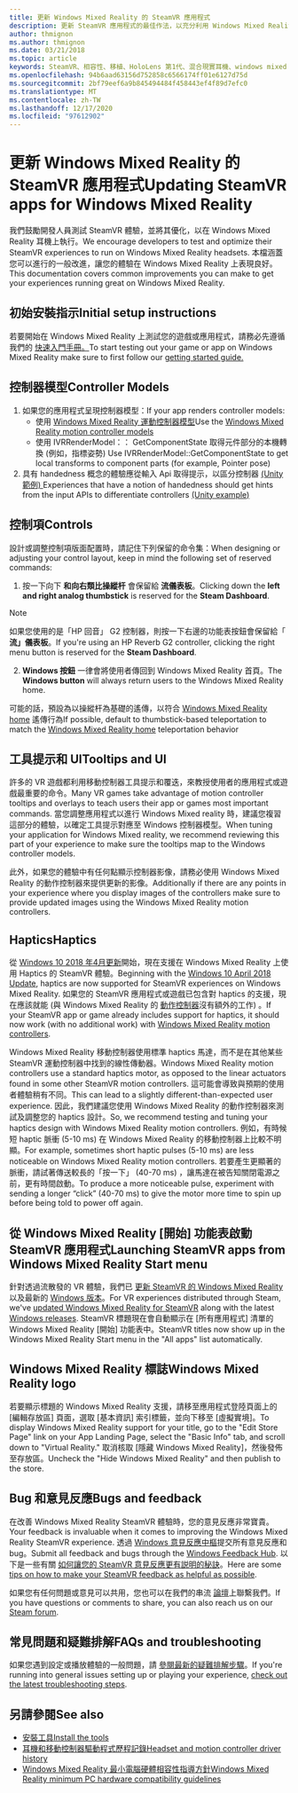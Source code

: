 ```yaml
---
title: 更新 Windows Mixed Reality 的 SteamVR 應用程式
description: 更新 SteamVR 應用程式的最佳作法，以充分利用 Windows Mixed Reality 耳機的相容性。
author: thmignon
ms.author: thmignon
ms.date: 03/21/2018
ms.topic: article
keywords: SteamVR、相容性、移植、HoloLens 第1代、混合現實耳機、windows mixed reality 耳機、遷移、Windows 10、串流、移動控制器、haptics
ms.openlocfilehash: 94b6aad63156d752858c6566174ff01e6127d75d
ms.sourcegitcommit: 2bf79eef6a9b845494484f458443ef4f89d7efc0
ms.translationtype: MT
ms.contentlocale: zh-TW
ms.lasthandoff: 12/17/2020
ms.locfileid: "97612902"
---
```

# <a name="updating-steamvr-apps-for-windows-mixed-reality"></a><span data-ttu-id="d8411-104">更新 Windows Mixed Reality 的 SteamVR 應用程式</span><span class="sxs-lookup"><span data-stu-id="d8411-104">Updating SteamVR apps for Windows Mixed Reality</span></span>

<span data-ttu-id="d8411-105">我們鼓勵開發人員測試 SteamVR 體驗，並將其優化，以在 Windows Mixed Reality 耳機上執行。</span><span class="sxs-lookup"><span data-stu-id="d8411-105">We encourage developers to test and optimize their SteamVR experiences to run on Windows Mixed Reality headsets.</span></span> <span data-ttu-id="d8411-106">本檔涵蓋您可以進行的一般改進，讓您的體驗在 Windows Mixed Reality 上表現良好。</span><span class="sxs-lookup"><span data-stu-id="d8411-106">This documentation covers common improvements you can make to get your experiences running great on Windows Mixed Reality.</span></span>

## <a name="initial-setup-instructions"></a><span data-ttu-id="d8411-107">初始安裝指示</span><span class="sxs-lookup"><span data-stu-id="d8411-107">Initial setup instructions</span></span>

<span data-ttu-id="d8411-108">若要開始在 Windows Mixed Reality 上測試您的遊戲或應用程式，請務必先遵循我們的 [快速入門手冊。](https://aka.ms/WindowsMixedRealitySteamVR)</span><span class="sxs-lookup"><span data-stu-id="d8411-108">To start testing out your game or app on Windows Mixed Reality make sure to first follow our [getting started guide.](https://aka.ms/WindowsMixedRealitySteamVR)</span></span>

## <a name="controller-models"></a><span data-ttu-id="d8411-109">控制器模型</span><span class="sxs-lookup"><span data-stu-id="d8411-109">Controller Models</span></span>

1. <span data-ttu-id="d8411-110">如果您的應用程式呈現控制器模型：</span><span class="sxs-lookup"><span data-stu-id="d8411-110">If your app renders controller models:</span></span>
    * <span data-ttu-id="d8411-111">使用 [Windows Mixed Reality 運動控制器模型](../../design/motion-controllers.md#rendering-the-motion-controller-model)</span><span class="sxs-lookup"><span data-stu-id="d8411-111">Use the [Windows Mixed Reality motion controller models](../../design/motion-controllers.md#rendering-the-motion-controller-model)</span></span>
    * <span data-ttu-id="d8411-112">使用 IVRRenderModel：： GetComponentState 取得元件部分的本機轉換 (例如，指標姿勢) </span><span class="sxs-lookup"><span data-stu-id="d8411-112">Use IVRRenderModel::GetComponentState to get local transforms to component parts (for example, Pointer pose)</span></span>
2. <span data-ttu-id="d8411-113">具有 handedness 概念的體驗應從輸入 Api 取得提示，以區分控制器 [ (Unity 範例) ](../unity/gestures-and-motion-controllers-in-unity.md#unity-buttonaxis-mapping-table)</span><span class="sxs-lookup"><span data-stu-id="d8411-113">Experiences that have a notion of handedness should get hints from the input APIs to differentiate controllers [(Unity example)](../unity/gestures-and-motion-controllers-in-unity.md#unity-buttonaxis-mapping-table)</span></span>

## <a name="controls"></a><span data-ttu-id="d8411-114">控制項</span><span class="sxs-lookup"><span data-stu-id="d8411-114">Controls</span></span>

<span data-ttu-id="d8411-115">設計或調整控制項版面配置時，請記住下列保留的命令集：</span><span class="sxs-lookup"><span data-stu-id="d8411-115">When designing or adjusting your control layout, keep in mind the following set of reserved commands:</span></span>
1. <span data-ttu-id="d8411-116">按一下向下 **和向右類比操縱杆** 會保留給 **流儀表板**。</span><span class="sxs-lookup"><span data-stu-id="d8411-116">Clicking down the **left and right analog thumbstick** is reserved for the **Steam Dashboard**.</span></span>

> [!NOTE]
> <span data-ttu-id="d8411-117">如果您使用的是「HP 回音」 G2 控制器，則按一下右邊的功能表按鈕會保留給「 **流」儀表板**。</span><span class="sxs-lookup"><span data-stu-id="d8411-117">If you're using an HP Reverb G2 controller, clicking the right menu button is reserved for the **Steam Dashboard**.</span></span>

2. <span data-ttu-id="d8411-118">**Windows 按鈕** 一律會將使用者傳回到 Windows Mixed Reality 首頁。</span><span class="sxs-lookup"><span data-stu-id="d8411-118">The **Windows button** will always return users to the Windows Mixed Reality home.</span></span>

<span data-ttu-id="d8411-119">可能的話，預設為以操縱杆為基礎的遙傳，以符合 [Windows Mixed Reality home](../../discover/navigating-the-windows-mixed-reality-home.md#getting-around-your-home) 遙傳行為</span><span class="sxs-lookup"><span data-stu-id="d8411-119">If possible, default to thumbstick-based teleportation to match the [Windows Mixed Reality home](../../discover/navigating-the-windows-mixed-reality-home.md#getting-around-your-home) teleportation behavior</span></span>

## <a name="tooltips-and-ui"></a><span data-ttu-id="d8411-120">工具提示和 UI</span><span class="sxs-lookup"><span data-stu-id="d8411-120">Tooltips and UI</span></span>

<span data-ttu-id="d8411-121">許多的 VR 遊戲都利用移動控制器工具提示和覆迭，來教授使用者的應用程式或遊戲最重要的命令。</span><span class="sxs-lookup"><span data-stu-id="d8411-121">Many VR games take advantage of motion controller tooltips and overlays to teach users their app or games most important commands.</span></span> <span data-ttu-id="d8411-122">當您調整應用程式以進行 Windows Mixed reality 時，建議您複習這部分的體驗，以確定工具提示對應至 Windows 控制器模型。</span><span class="sxs-lookup"><span data-stu-id="d8411-122">When tuning your application for Windows Mixed reality, we recommend reviewing this part of your experience to make sure the tooltips map to the Windows controller models.</span></span>

<span data-ttu-id="d8411-123">此外，如果您的體驗中有任何點顯示控制器影像，請務必使用 Windows Mixed Reality 的動作控制器來提供更新的影像。</span><span class="sxs-lookup"><span data-stu-id="d8411-123">Additionally if there are any points in your experience where you display images of the controllers make sure to provide updated images using the Windows Mixed Reality motion controllers.</span></span>

## <a name="haptics"></a><span data-ttu-id="d8411-124">Haptics</span><span class="sxs-lookup"><span data-stu-id="d8411-124">Haptics</span></span>

<span data-ttu-id="d8411-125">從 [Windows 10 2018 年4月更新](https://docs.microsoft.com/windows/mixed-reality/enthusiast-guide/release-notes-april-2018)開始，現在支援在 Windows Mixed Reality 上使用 Haptics 的 SteamVR 體驗。</span><span class="sxs-lookup"><span data-stu-id="d8411-125">Beginning with the [Windows 10 April 2018 Update](https://docs.microsoft.com/windows/mixed-reality/enthusiast-guide/release-notes-april-2018), haptics are now supported for SteamVR experiences on Windows Mixed Reality.</span></span> <span data-ttu-id="d8411-126">如果您的 SteamVR 應用程式或遊戲已包含對 haptics 的支援，現在應該就能 (與 Windows Mixed Reality 的 [動作控制器](../../design/motion-controllers.md)沒有額外的工作) 。</span><span class="sxs-lookup"><span data-stu-id="d8411-126">If your SteamVR app or game already includes support for haptics, it should now work (with no additional work) with [Windows Mixed Reality motion controllers](../../design/motion-controllers.md).</span></span>

<span data-ttu-id="d8411-127">Windows Mixed Reality 移動控制器使用標準 haptics 馬達，而不是在其他某些 SteamVR 運動控制器中找到的線性傳動器。</span><span class="sxs-lookup"><span data-stu-id="d8411-127">Windows Mixed Reality motion controllers use a standard haptics motor, as opposed to the linear actuators found in some other SteamVR motion controllers.</span></span> <span data-ttu-id="d8411-128">這可能會導致與預期的使用者體驗稍有不同。</span><span class="sxs-lookup"><span data-stu-id="d8411-128">This can lead to a slightly different-than-expected user experience.</span></span> <span data-ttu-id="d8411-129">因此，我們建議您使用 Windows Mixed Reality 的動作控制器來測試及調整您的 haptics 設計。</span><span class="sxs-lookup"><span data-stu-id="d8411-129">So, we recommend testing and tuning your haptics design with Windows Mixed Reality motion controllers.</span></span> <span data-ttu-id="d8411-130">例如，有時候短 haptic 脈衝 (5-10 ms) 在 Windows Mixed Reality 的移動控制器上比較不明顯。</span><span class="sxs-lookup"><span data-stu-id="d8411-130">For example, sometimes short haptic pulses (5-10 ms) are less noticeable on Windows Mixed Reality motion controllers.</span></span> <span data-ttu-id="d8411-131">若要產生更顯著的脈衝，請試著傳送較長的「按一下」 (40-70 ms) ，讓馬達在被告知關閉電源之前，更有時間啟動。</span><span class="sxs-lookup"><span data-stu-id="d8411-131">To produce a more noticeable pulse, experiment with sending a longer “click” (40-70 ms) to give the motor more time to spin up before being told to power off again.</span></span>

## <a name="launching-steamvr-apps-from-windows-mixed-reality-start-menu"></a><span data-ttu-id="d8411-132">從 Windows Mixed Reality [開始] 功能表啟動 SteamVR 應用程式</span><span class="sxs-lookup"><span data-stu-id="d8411-132">Launching SteamVR apps from Windows Mixed Reality Start menu</span></span>

<span data-ttu-id="d8411-133">針對透過流散發的 VR 體驗，我們已 [更新 SteamVR 的 Windows Mixed Reality](https://steamcommunity.com/games/719950/announcements/detail/1687045485866139800) 以及最新的 [Windows 版本](https://insider.windows.com)。</span><span class="sxs-lookup"><span data-stu-id="d8411-133">For VR experiences distributed through Steam, we've [updated Windows Mixed Reality for SteamVR](https://steamcommunity.com/games/719950/announcements/detail/1687045485866139800) along with the latest [Windows releases](https://insider.windows.com).</span></span> <span data-ttu-id="d8411-134">SteamVR 標題現在會自動顯示在 [所有應用程式] 清單的 Windows Mixed Reality [開始] 功能表中。</span><span class="sxs-lookup"><span data-stu-id="d8411-134">SteamVR titles now show up in the Windows Mixed Reality Start menu in the "All apps" list automatically.</span></span>

## <a name="windows-mixed-reality-logo"></a><span data-ttu-id="d8411-135">Windows Mixed Reality 標誌</span><span class="sxs-lookup"><span data-stu-id="d8411-135">Windows Mixed Reality logo</span></span>

<span data-ttu-id="d8411-136">若要顯示標題的 Windows Mixed Reality 支援，請移至應用程式登陸頁面上的 [編輯存放區] 頁面，選取 [基本資訊] 索引標籤，並向下移至 [虛擬實境]。</span><span class="sxs-lookup"><span data-stu-id="d8411-136">To display Windows Mixed Reality support for your title, go to the "Edit Store Page" link on your App Landing Page, select the "Basic Info" tab, and scroll down to "Virtual Reality."</span></span> <span data-ttu-id="d8411-137">取消核取 [隱藏 Windows Mixed Reality]，然後發佈至存放區。</span><span class="sxs-lookup"><span data-stu-id="d8411-137">Uncheck the "Hide Windows Mixed Reality" and then publish to the store.</span></span>

## <a name="bugs-and-feedback"></a><span data-ttu-id="d8411-138">Bug 和意見反應</span><span class="sxs-lookup"><span data-stu-id="d8411-138">Bugs and feedback</span></span>

<span data-ttu-id="d8411-139">在改善 Windows Mixed Reality SteamVR 體驗時，您的意見反應非常寶貴。</span><span class="sxs-lookup"><span data-stu-id="d8411-139">Your feedback is invaluable when it comes to improving the Windows Mixed Reality SteamVR experience.</span></span> <span data-ttu-id="d8411-140">透過 [Windows 意見反應中樞](https://docs.microsoft.com/windows/mixed-reality/enthusiast-guide/filing-feedback)提交所有意見反應和 bug。</span><span class="sxs-lookup"><span data-stu-id="d8411-140">Submit all feedback and bugs through the [Windows Feedback Hub](https://docs.microsoft.com/windows/mixed-reality/enthusiast-guide/filing-feedback).</span></span> <span data-ttu-id="d8411-141">以下是一些有關 [如何讓您的 SteamVR 意見反應更有説明的秘訣](https://docs.microsoft.com/windows/mixed-reality/enthusiast-guide/using-steamvr-with-windows-mixed-reality#sharing-feedback-on-steamvr)。</span><span class="sxs-lookup"><span data-stu-id="d8411-141">Here are some [tips on how to make your SteamVR feedback as helpful as possible](https://docs.microsoft.com/windows/mixed-reality/enthusiast-guide/using-steamvr-with-windows-mixed-reality#sharing-feedback-on-steamvr).</span></span>

<span data-ttu-id="d8411-142">如果您有任何問題或意見可以共用，您也可以在我們的串流 [論壇](https://steamcommunity.com/app/719950/discussions/)上聯繫我們。</span><span class="sxs-lookup"><span data-stu-id="d8411-142">If you have questions or comments to share, you can also reach us on our [Steam forum](https://steamcommunity.com/app/719950/discussions/).</span></span>

## <a name="faqs-and-troubleshooting"></a><span data-ttu-id="d8411-143">常見問題和疑難排解</span><span class="sxs-lookup"><span data-stu-id="d8411-143">FAQs and troubleshooting</span></span>

<span data-ttu-id="d8411-144">如果您遇到設定或播放體驗的一般問題，請 [參閱最新的疑難排解步驟](https://docs.microsoft.com/windows/mixed-reality/enthusiast-guide/troubleshooting-windows-mixed-reality#steamvr)。</span><span class="sxs-lookup"><span data-stu-id="d8411-144">If you're running into general issues setting up or playing your experience, [check out the latest troubleshooting steps](https://docs.microsoft.com/windows/mixed-reality/enthusiast-guide/troubleshooting-windows-mixed-reality#steamvr).</span></span>

## <a name="see-also"></a><span data-ttu-id="d8411-145">另請參閱</span><span class="sxs-lookup"><span data-stu-id="d8411-145">See also</span></span>

* [<span data-ttu-id="d8411-146">安裝工具</span><span class="sxs-lookup"><span data-stu-id="d8411-146">Install the tools</span></span>](../install-the-tools.md)
* [<span data-ttu-id="d8411-147">耳機和移動控制器驅動程式歷程記錄</span><span class="sxs-lookup"><span data-stu-id="d8411-147">Headset and motion controller driver history</span></span>](https://docs.microsoft.com/windows/mixed-reality/enthusiast-guide/mixed-reality-software)
* [<span data-ttu-id="d8411-148">Windows Mixed Reality 最小電腦硬體相容性指導方針</span><span class="sxs-lookup"><span data-stu-id="d8411-148">Windows Mixed Reality minimum PC hardware compatibility guidelines</span></span>](https://docs.microsoft.com/windows/mixed-reality/enthusiast-guide/windows-mixed-reality-minimum-pc-hardware-compatibility-guidelines)
